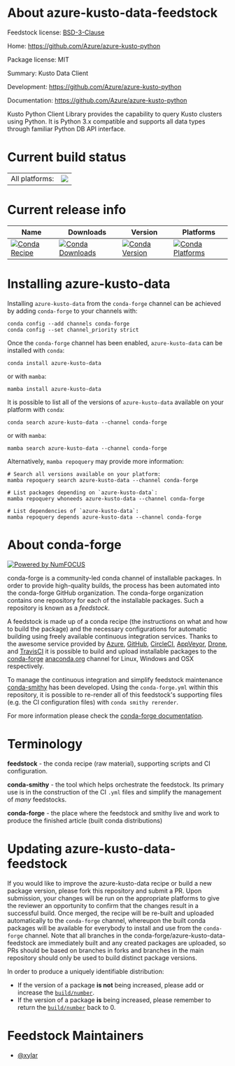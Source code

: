 About azure-kusto-data-feedstock
================================

Feedstock license: [BSD-3-Clause](https://github.com/conda-forge/azure-kusto-data-feedstock/blob/main/LICENSE.txt)

Home: https://github.com/Azure/azure-kusto-python

Package license: MIT

Summary: Kusto Data Client

Development: https://github.com/Azure/azure-kusto-python

Documentation: https://github.com/Azure/azure-kusto-python

Kusto Python Client Library provides the capability to query Kusto clusters
using Python. It is Python 3.x compatible and supports all data types
through familiar Python DB API interface.


Current build status
====================


<table><tr><td>All platforms:</td>
    <td>
      <a href="https://dev.azure.com/conda-forge/feedstock-builds/_build/latest?definitionId=12005&branchName=main">
        <img src="https://dev.azure.com/conda-forge/feedstock-builds/_apis/build/status/azure-kusto-data-feedstock?branchName=main">
      </a>
    </td>
  </tr>
</table>

Current release info
====================

| Name | Downloads | Version | Platforms |
| --- | --- | --- | --- |
| [![Conda Recipe](https://img.shields.io/badge/recipe-azure--kusto--data-green.svg)](https://anaconda.org/conda-forge/azure-kusto-data) | [![Conda Downloads](https://img.shields.io/conda/dn/conda-forge/azure-kusto-data.svg)](https://anaconda.org/conda-forge/azure-kusto-data) | [![Conda Version](https://img.shields.io/conda/vn/conda-forge/azure-kusto-data.svg)](https://anaconda.org/conda-forge/azure-kusto-data) | [![Conda Platforms](https://img.shields.io/conda/pn/conda-forge/azure-kusto-data.svg)](https://anaconda.org/conda-forge/azure-kusto-data) |

Installing azure-kusto-data
===========================

Installing `azure-kusto-data` from the `conda-forge` channel can be achieved by adding `conda-forge` to your channels with:

```
conda config --add channels conda-forge
conda config --set channel_priority strict
```

Once the `conda-forge` channel has been enabled, `azure-kusto-data` can be installed with `conda`:

```
conda install azure-kusto-data
```

or with `mamba`:

```
mamba install azure-kusto-data
```

It is possible to list all of the versions of `azure-kusto-data` available on your platform with `conda`:

```
conda search azure-kusto-data --channel conda-forge
```

or with `mamba`:

```
mamba search azure-kusto-data --channel conda-forge
```

Alternatively, `mamba repoquery` may provide more information:

```
# Search all versions available on your platform:
mamba repoquery search azure-kusto-data --channel conda-forge

# List packages depending on `azure-kusto-data`:
mamba repoquery whoneeds azure-kusto-data --channel conda-forge

# List dependencies of `azure-kusto-data`:
mamba repoquery depends azure-kusto-data --channel conda-forge
```


About conda-forge
=================

[![Powered by
NumFOCUS](https://img.shields.io/badge/powered%20by-NumFOCUS-orange.svg?style=flat&colorA=E1523D&colorB=007D8A)](https://numfocus.org)

conda-forge is a community-led conda channel of installable packages.
In order to provide high-quality builds, the process has been automated into the
conda-forge GitHub organization. The conda-forge organization contains one repository
for each of the installable packages. Such a repository is known as a *feedstock*.

A feedstock is made up of a conda recipe (the instructions on what and how to build
the package) and the necessary configurations for automatic building using freely
available continuous integration services. Thanks to the awesome service provided by
[Azure](https://azure.microsoft.com/en-us/services/devops/), [GitHub](https://github.com/),
[CircleCI](https://circleci.com/), [AppVeyor](https://www.appveyor.com/),
[Drone](https://cloud.drone.io/welcome), and [TravisCI](https://travis-ci.com/)
it is possible to build and upload installable packages to the
[conda-forge](https://anaconda.org/conda-forge) [anaconda.org](https://anaconda.org/)
channel for Linux, Windows and OSX respectively.

To manage the continuous integration and simplify feedstock maintenance
[conda-smithy](https://github.com/conda-forge/conda-smithy) has been developed.
Using the ``conda-forge.yml`` within this repository, it is possible to re-render all of
this feedstock's supporting files (e.g. the CI configuration files) with ``conda smithy rerender``.

For more information please check the [conda-forge documentation](https://conda-forge.org/docs/).

Terminology
===========

**feedstock** - the conda recipe (raw material), supporting scripts and CI configuration.

**conda-smithy** - the tool which helps orchestrate the feedstock.
                   Its primary use is in the construction of the CI ``.yml`` files
                   and simplify the management of *many* feedstocks.

**conda-forge** - the place where the feedstock and smithy live and work to
                  produce the finished article (built conda distributions)


Updating azure-kusto-data-feedstock
===================================

If you would like to improve the azure-kusto-data recipe or build a new
package version, please fork this repository and submit a PR. Upon submission,
your changes will be run on the appropriate platforms to give the reviewer an
opportunity to confirm that the changes result in a successful build. Once
merged, the recipe will be re-built and uploaded automatically to the
`conda-forge` channel, whereupon the built conda packages will be available for
everybody to install and use from the `conda-forge` channel.
Note that all branches in the conda-forge/azure-kusto-data-feedstock are
immediately built and any created packages are uploaded, so PRs should be based
on branches in forks and branches in the main repository should only be used to
build distinct package versions.

In order to produce a uniquely identifiable distribution:
 * If the version of a package **is not** being increased, please add or increase
   the [``build/number``](https://docs.conda.io/projects/conda-build/en/latest/resources/define-metadata.html#build-number-and-string).
 * If the version of a package **is** being increased, please remember to return
   the [``build/number``](https://docs.conda.io/projects/conda-build/en/latest/resources/define-metadata.html#build-number-and-string)
   back to 0.

Feedstock Maintainers
=====================

* [@xylar](https://github.com/xylar/)

